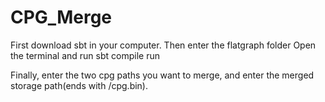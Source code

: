 # CPG_Merge

First download sbt in your computer.
Then enter the flatgraph folder
Open the terminal and run
sbt
compile
run

Finally, enter the two cpg paths you want to merge, and enter the merged storage path(ends with /cpg.bin).